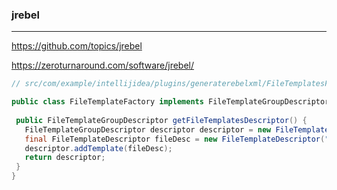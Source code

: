 ### jrebel
---
https://github.com/topics/jrebel

https://zeroturnaround.com/software/jrebel/

```java
// src/com/example/intellijidea/plugins/generaterebelxml/FileTemplatesFactory.java

public class FileTemplateFactory implements FileTemplateGroupDescriptorFactory {
 
 public FileTemplateGroupDescriptor getFileTemplatesDescriptor() {
   FileTemplateGroupDescriptor descriptor descriptor = new FileTemplateGroupDescriptor("My extensions",AllIcons.Nodes.Plugin);
   final FileTemplateDescriptor fileDesc = new FileTemplateDescriptor("rabel.xml", StdFileTypes.XML.getIcon());
   descriptor.addTemplate(fileDesc);
   return descriptor;
 }
}

```

```
```

```
```


